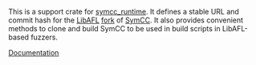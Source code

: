 This is a support crate for [symcc_runtime](https://crates.io/crates/symcc_runtime).
It defines a stable URL and commit hash for the [LibAFL](https://github.com/AFLplusplus/LibAFL) [fork](https://github.com/sfu-rsl/symcc) of [SymCC](https://github.com/eurecom-s3/symcc).
It also provides convenient methods to clone and build SymCC to be used in build scripts in LibAFL-based fuzzers.

[Documentation](https://docs.rs/symcc_libafl)